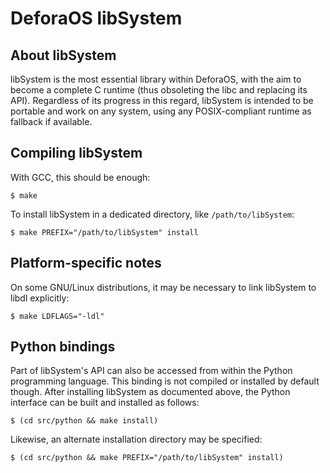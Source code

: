 DeforaOS libSystem
==================

About libSystem
---------------

libSystem is the most essential library within DeforaOS, with the aim to become
a complete C runtime (thus obsoleting the libc and replacing its API).
Regardless of its progress in this regard, libSystem is intended to be portable
and work on any system, using any POSIX-compliant runtime as fallback if
available.


Compiling libSystem
-------------------

With GCC, this should be enough:

    $ make

To install libSystem in a dedicated directory, like `/path/to/libSystem`:

    $ make PREFIX="/path/to/libSystem" install


Platform-specific notes
-----------------------

On some GNU/Linux distributions, it may be necessary to link libSystem to libdl
explicitly:

    $ make LDFLAGS="-ldl"


Python bindings
---------------

Part of libSystem's API can also be accessed from within the Python programming
language. This binding is not compiled or installed by default though. After
installing libSystem as documented above, the Python interface can be built and
installed as follows:

    $ (cd src/python && make install)

Likewise, an alternate installation directory may be specified:

    $ (cd src/python && make PREFIX="/path/to/libSystem" install)
